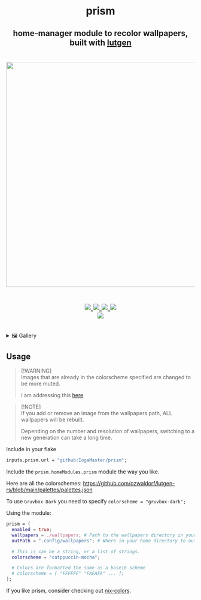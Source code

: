 <h1 align="center">prism</h1>
<h2 align="center">home-manager module to recolor wallpapers, built with <a href="https://github.com/ozwaldorf/lutgen-rs">lutgen</a></h2>


<h1 align="center">
<a href='#'><img src="https://raw.githubusercontent.com/catppuccin/catppuccin/main/assets/palette/macchiato.png" width="600px"/></a>
  <br>
  <br>
  <div>
    <a href="https://github.com/Iogamaster/prism/issues">
        <img src="https://img.shields.io/github/issues/Iogamaster/prism?color=fab387&labelColor=303446&style=for-the-badge">
    </a>
    <a href="https://github.com/Iogamaster/prism/stargazers">
        <img src="https://img.shields.io/github/stars/Iogamaster/prism?color=ca9ee6&labelColor=303446&style=for-the-badge">
    </a>
    <a href="https://github.com/Iogamaster/prism">
        <img src="https://img.shields.io/github/repo-size/Iogamaster/prism?color=ea999c&labelColor=303446&style=for-the-badge">
    </a>
    <a href="https://github.com/Iogamaster/prism/blob/main/.github/LICENCE">
        <img src="https://img.shields.io/static/v1.svg?style=for-the-badge&label=License&message=MIT&logoColor=ca9ee6&colorA=313244&colorB=cba6f7"/>
    </a>
    <br>
    </div>
        <img href="https://builtwithnix.org" src="https://builtwithnix.org/badge.svg"/>
   </h1>
   <br>


<details>
<summary>🖼️ Gallery</summary>

| Original  | Oxocarbon  |  Gruvbox Dark |   
|---|---|---|
| ![space324dhsj](https://github.com/IogaMaster/prism/assets/67164465/293620a2-ee45-4d8f-b899-020fb67c2b6f)  |  ![image](https://github.com/IogaMaster/prism/assets/67164465/ea04e94b-c063-4d29-8e61-1743b92ecf14) |  ![image](https://github.com/IogaMaster/prism/assets/67164465/2997db23-ba38-490f-a408-392783edbb2c) |   
| ![rose_pine_shape](https://github.com/IogaMaster/prism/assets/67164465/b4592096-7729-489c-97eb-dc91b2df8dde)  | ![image](https://github.com/IogaMaster/prism/assets/67164465/019d149f-54f4-441e-999e-98c426ae1ca8) | ![image](https://github.com/IogaMaster/prism/assets/67164465/fbb3bbc2-e2fa-4f77-88b7-33974594f019)
| ![spiral](https://github.com/IogaMaster/prism/assets/67164465/2d72c231-2bff-4f35-8d2a-320c210e120e) | ![image](https://github.com/IogaMaster/prism/assets/67164465/c2ad3db8-3cae-4a8d-bd96-a2eec92a0e36)| ![image](https://github.com/IogaMaster/prism/assets/67164465/ddaab71c-d30f-4ddb-8998-31ef661d163e) |
 


</details>

## Usage

> \[!WARNING\]\
> Images that are already in the colorscheme specified are changed to be more muted.
> 
> I am addressing this [here](https://github.com/ozwaldorf/lutgen-rs/issues/12)

> \[!NOTE\]\
> If you add or remove an image from the wallpapers path, ALL wallpapers will be rebuilt.
>
> Depending on the number and resolution of wallpapers, switching to a new generation can take a long time.


Include in your flake
```nix
inputs.prism.url = "github:IogaMaster/prism";
```

Include the `prism.homeModules.prism` module the way you like.

Here are all the colorschemes:
https://github.com/ozwaldorf/lutgen-rs/blob/main/palettes/palettes.json

To use `Gruvbox Dark` you need to specify `colorscheme = "gruvbox-dark";`

Using the module:
```nix
prism = {
  enabled = true;
  wallpapers = ./wallpapers; # Path to the wallpapers directory in your config. (IMAGES ONLY)
  outPath = ".config/wallpapers"; # Where in your home directory to output to.

  # This is can be a string, or a list of strings.
  colorscheme = "catppuccin-mocha"; 

  # Colors are formatted the same as a base16 scheme
  # colorscheme = [ "FFFFFF" "FAFAFA" ... ]; 
};
```

If you like prism, consider checking out [nix-colors](https://github.com/Misterio77/nix-colors).

